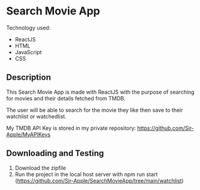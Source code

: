 # Search Movie App
Technology used:
- ReactJS
- HTML
- JavaScript
- CSS

## Description
This Search Movie App is made with ReactJS with the purpose of searching for movies and their details fetched from TMDB. 

The user will be able to search for the movie they like then save to their watchlist or watchedlist.

My TMDB API Key is stored in my private repository: https://github.com/Sir-Apple/MyAPIKeys

## Downloading and Testing

1. Download the zipfile
2. Run the project in the local host server with npm run start (https://github.com/Sir-Apple/SearchMovieApp/tree/main/watchlist)
